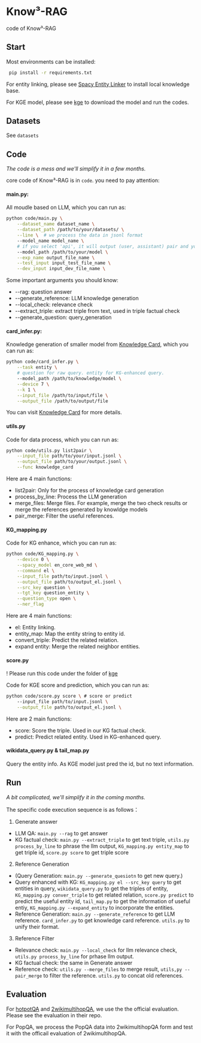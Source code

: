 # Know³-RAG
code of Know³-RAG
## Start
Most environments can be installed:

```bash
 pip install -r requirements.txt
```
For entity linking, please see [Spacy Entity Linker](https://github.com/egerber/spaCy-entity-linker) to install local knowledge base.

For KGE model, please see [kge](https://github.com/uma-pi1/kge) to download the model and run the codes.

## Datasets
See `datasets`
## Code
*The code is a mess and we'll simplify it in a few months.*

core code of Know³-RAG is in `code`. you need to pay attention:
#### main.py: 
All moudle based on LLM, which you can run as:
```bash
python code/main.py \
    --dataset_name dataset_name \
    --dataset_path /path/to/your/datasets/ \
    --line \  # we process the data in jsonl format
    --model_name model_name \  
    # if you select 'api', it will output (user, assistant) pair and you can then run it for any models
    --model_path /path/to/your/model \
    --exp_name output_file_name \
    --test_input input_test_file_name \
    --dev_input input_dev_file_name \
```
Some important arguments you should know:
- --rag: question answer
- --generate_reference: LLM knowledge generation  
- --local_check: relevance check
- --extract_triple: extract triple from text, used in triple factual check
- --generate_question: query_generation

#### card_infer.py:
Knowledge generation of smaller model from [Knowledge Card](https://github.com/BunsenFeng/Knowledge_Card), which you can run as:
```bash
python code/card_infer.py \
    --task entity \ 
    # question for raw query. entity for KG-enhanced query.
    --model_path /path/to/knowledge/model \
    --device 7 \
    --k 1 \
    --input_file /path/to/input/file \
    --output_file /path/to/output/file
```
You can visit [Knowledge Card](https://github.com/BunsenFeng/Knowledge_Card) for more details.

#### utils.py
Code for data process, which you can run as:
```bash
python code/utils.py list2pair \
    --input_file path/to/your/input.jsonl \
    --output_file path/to/your/output.jsonl \
    --func knowledge_card
```
Here are 4 main functions:
- list2pair: Only for the process of knowledge card generation
- process_by_line: Process the LLM generation
- merge_files: Merge files. For example, merge the two check results or merge the references generated by knowldge models
- pair_merge: Filter the useful references.

#### KG_mapping.py
Code for KG enhance, which you can run as:
```bash
python code/KG_mapping.py \
    --device 0 \
    --spacy_model en_core_web_md \
    --command el \
    --input_file path/to/input.jsonl \
    --output_file path/to/output_el.jsonl \
    --src_key question \
    --tgt_key question_entity \
    --question_type open \
    --ner_flag
```
Here are 4 main functions:
- el: Entity linking.
- entity_map: Map the entity string to entity id.
- convert_triple: Predict the related relation.
- expand entity: Merge the related neighbor entities.

#### score.py
! Please run this code under the folder of [kge](https://github.com/uma-pi1/kge)

Code for KGE score and prediction, which you can run as:
```bash
python code/score.py score \ # score or predict
    --input_file path/to/input.jsonl \
    --output_file path/to/output_el.jsonl \
```
Here are 2 main functions:
- score: Score the triple. Used in our KG factual check.
- predict: Predict related entity. Used in KG-enhanced query.

#### wikidata_query.py & tail_map.py
Query the entity info. As KGE model just pred the id, but no text information.

## Run
*A bit complicated, we'll simplify it in the coming months.* 

The specific code execution sequence is as follows：
1. Generate answer
- LLM QA: `main.py --rag` to get answer
- KG factual check: `main.py --extract_triple` to get text triple, `utils.py process_by_line` to phrase the llm output, `KG_mapping.py entity_map` to get triple id, `score.py score` to get triple score

2. Reference Generation
- (Query Generation: `main.py --generate_quesiotn` to get new query.)
- Query enhanced with KG: `KG_mapping.py el --src_key query` to get entities in query, `wikidata_query.py` to get the triples of entity, `KG_mapping.py conver_triple` to get related relation, `score.py predict` to predict the useful entity id, `tail_map.py` to get the information of useful entiy, `KG_mapping.py --expand_entity` to incorporate the entities.
- Reference Generation: `main.py --generate_reference` to get LLM reference. `card_infer.py` to get knowledge card reference. `utils.py` to unify their format.

3. Reference Filter
- Relevance check: `main.py --local_check` for llm relevance check, `utils.py process_by_line` for prhase llm output.
- KG factual check: the same in Generate answer
- Reference check: `utils.py --merge_files` to merge result, `utils,py --pair_merge` to filter the reference. `utils.py` to concat old references.

## Evaluation
For [hotpotQA](https://github.com/hotpotqa/hotpot) and [2wikimultihopQA](https://github.com/Alab-NII/2wikimultihop), we use the the official evaluation. Please see the evaluation in their repo.

For PopQA, we process the PopQA data into 2wikimultihopQA form and test it with the officail evaluation of 2wikimultihopQA.